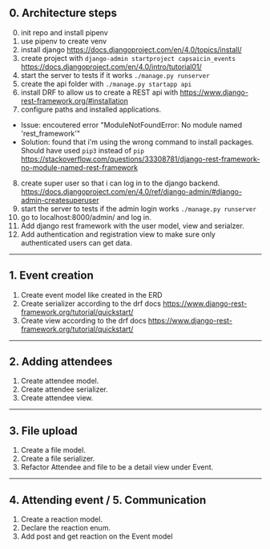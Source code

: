 ## 0. Architecture steps
0. init repo and install pipenv
1. use pipenv to create venv
2. install django https://docs.djangoproject.com/en/4.0/topics/install/
3. create project with `django-admin startproject capsaicin_events` https://docs.djangoproject.com/en/4.0/intro/tutorial01/
4. start the server to tests if it works `./manage.py runserver`
5. create the api folder with `./manage.py startapp api`
6. install DRF to allow us to create a REST api with https://www.django-rest-framework.org/#installation
7. configure paths and installed applications.
  - Issue: encoutered error "ModuleNotFoundError: No module named 'rest_framework'"
  - Solution: found that i'm using the wrong command to install packages. Should have used `pip3` instead of `pip` https://stackoverflow.com/questions/33308781/django-rest-framework-no-module-named-rest-framework
8. create super user so that i can log in to the django backend. https://docs.djangoproject.com/en/4.0/ref/django-admin/#django-admin-createsuperuser
9. start the server to tests if the admin login works `./manage.py runserver` 
10. go to localhost:8000/admin/ and log in.
11. Add django rest framework with the user model, view and serialzer.
12. Add authentication and registration view to make sure only authenticated users can get data.

---

## 1. Event creation
1. Create event model like created in the ERD 
2. Create serializer according to the drf docs https://www.django-rest-framework.org/tutorial/quickstart/ 
3. Create view according to the drf docs https://www.django-rest-framework.org/tutorial/quickstart/ 

---

## 2. Adding attendees
1. Create attendee model.
2. Create attendee serializer.
3. Create attendee view.

---

## 3. File upload
1. Create a file model.
2. Create a file serializer.
3. Refactor Attendee and file to be a detail view under Event.

---

## 4. Attending event / 5. Communication
1. Create a reaction model.
2. Declare the reaction enum.
3. Add post and get reaction on the Event model
